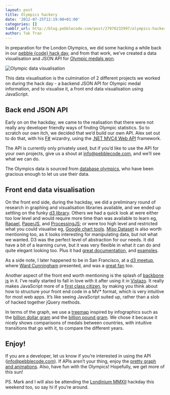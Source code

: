```yaml
---
layout: post
title: Olympics hackery
date: '2012-07-25T12:19:00+01:00'
categories: []
tumblr_url: http://blog.pebblecode.com/post/27976232997/olympics-hackery
author: Tak Tran
---
```

<p>In preparation for the London Olympics, we did some hacking a while back in our <a href="http://pebblecode.tumblr.com/blog/hack-day-live">pebble {code} hack day</a>, and from that work, we’ve created a data visualisation and JSON API for <a href="http://pebblecode.com/olympic-data-vis">Olympic medals won</a>.</p>

<p><img src="http://media.tumblr.com/tumblr_m7pqv2PnAx1qdcl2v.jpg" alt="Olympic data visualisation"/></p>

<p>This data visualisation is the culmination of 2 different projects we worked on during the hack day - a backend JSON API for Olympic medal information, and to visualise it, a front end data visualisation using JavaScript.</p>

<h2>Back end JSON API</h2>

<p>Early on on the hackday, we came to the realisation that there were not really any developer friendly ways of finding Olympic statistics. So to scratch our own itch, we decided that we’d build our own API. Alex set out to do that, with his <a href="http://en.wikipedia.org/wiki/F_Sharp_(programming_language)">F#</a> wizardry, using the <a href="http://www.asp.net/web-api">.NET MVC4 Web API</a> framework.</p>

<p>The API is currently only privately used, but if you’d like to use the API for your own projects, give us a shout at <a href="mailto:info@pebblecode.com">info@pebblecode.com</a>, and we’ll see what we can do.</p>

<p>The Olympics data is sourced from <a href="http://databaseolympics.com/">database olympics</a>, who have been gracious enough to let us use their data.</p>

<h2>Front end data visualisation</h2>

<p>On the front end side, during the hackday, we did a preliminary round of research in graphing and visualisation libraries available, and we ended up settling on the funky <a href="http://d3js.org/">d3 library</a>. Others we had a quick look at were either too low level and would require more time than was available to learn eg, <a href="http://raphaeljs.com/">Rapael</a>, <a href="http://paperjs.org/">PaperJS</a>, and <a href="http://processingjs.org/">ProcessingJS</a>; or were too high level and restricted what you could visualise eg, <a href="https://developers.google.com/chart/">Google chart tools</a>. <a href="http://misoproject.com/dataset/">Miso Dataset</a> is also worth mentioning too, as it looks interesting for manipulating data, but not what we wanted. D3 was the perfect level of abstraction for our needs. It did have a bit of a learning curve, but it was very flexible in what it can do and quite elegant looking too. Plus it had
<a href="https://github.com/mbostock/d3/wiki">great documentation</a>, and <a href="https://github.com/mbostock/d3/wiki/Gallery">examples</a>.</p>

<p>As a side note, I later happened to be in San Francisco, at a <a href="http://www.meetup.com/Bay-Area-d3-User-Group/events/63143652/">d3 meetup</a>, where <a href="http://en.wikipedia.org/wiki/Ward_Cunningham">Ward Cunningham</a> presented, and was a <a href="https://groups.google.com/forum/?fromgroups#!topic/d3-js/gIW4DG_bjZs">great fan</a> too.</p>

<p>Another aspect of the front end worth mentioning is the splash of <a href="http://backbonejs.org/">backbone js</a> in it. I’ve really started to fall in love with it after using it in <a href="http://vistazoapp.com">Vistazo</a>. It really makes JavaScript more of a <a href="http://opensoul.org/blog/archives/2012/05/16/the-plight-of-pinocchio/">first class citizen</a>, by making you think about how to structure your front end code in a MV* format, which is very intuitive for most web apps. It’s like seeing JavaScript suited up, rather than a slob of hacked together jQuery methods.</p>

<p>In terms of the graph, we use a <a href="http://mbostock.github.com/d3/ex/treemap.html">treemap</a> inspired by infographics such as the <a href="http://www.informationisbeautiful.net/visualizations/the-billion-dollar-gram/">billion dollar gram</a> and the <a href="http://www.guardian.co.uk/news/datablog/2009/nov/27/billion-pound-gram-inormation-beautiful">billion pound gram</a>. We chose it because it nicely shows comparisons of medals between countries, with intuitive transitions that go with it, to compare the different years.</p>

<h2>Enjoy!</h2>

<p>If you are a developer, let us know if you’re interested in using the API (<a href="mailto:info@pebblecode.com">info@pebblecode.com</a>). If APIs aren’t your thing, enjoy the <a href="http://pebblecode.com/olympic-data-vis">pretty graph and animations</a>. Also, have fun with the Olympics! Hopefully, we get more of this sun!</p>

<p>PS. Mark and I will also be attending the <a href="http://mmxiihack.org/info">Londinium MMXII</a> hackday this weekend too, so say hi if you’re around.</p>
